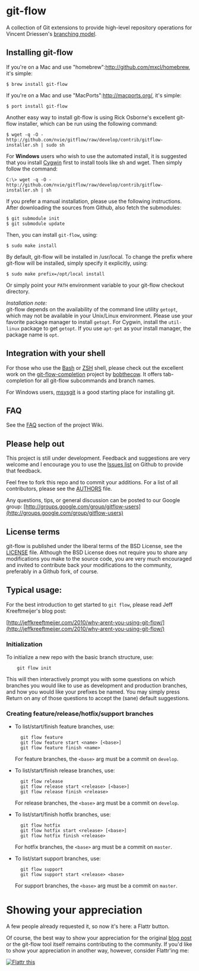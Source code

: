 git-flow
========
A collection of Git extensions to provide high-level repository operations
for Vincent Driessen's [branching model](http://nvie.com/git-model "original
blog post").


Installing git-flow
-------------------
If you're on a Mac and use "homebrew":http://github.com/mxcl/homebrew, it's simple:

    $ brew install git-flow

If you're on a Mac and use "MacPorts":http://macports.org/, it's simple:

    $ port install git-flow

Another easy way to install git-flow is using Rick Osborne's excellent git-flow
installer, which can be run using the following command:

	$ wget -q -O - http://github.com/nvie/gitflow/raw/develop/contrib/gitflow-installer.sh | sudo sh

For __Windows__ users who wish to use the automated install, it is suggested that you install [Cygwin](http://www.cygwin.com/)
first to install tools like sh and wget. Then simply follow the command:

	C:\> wget -q -O - http://github.com/nvie/gitflow/raw/develop/contrib/gitflow-installer.sh | sh

If you prefer a manual installation, please use the following instructions.
After downloading the sources from Github, also fetch the submodules:

	$ git submodule init
	$ git submodule update

Then, you can install `git-flow`, using:

	$ sudo make install

By default, git-flow will be installed in /usr/local. To change the prefix
where git-flow will be installed, simply specify it explicitly, using:

	$ sudo make prefix=/opt/local install

Or simply point your `PATH` environment variable to your git-flow checkout
directory.

*Installation note:*  
git-flow depends on the availability of the command line utility `getopt`,
which may not be available in your Unix/Linux environment.  Please use your
favorite package manager to install `getopt`.  For Cygwin, install the
`util-linux` package to get `getopt`.  If you use `apt-get` as your install
manager, the package name is `opt`.


Integration with your shell
---------------------------
For those who use the [Bash](http://www.gnu.org/software/bash/) or
[ZSH](http://www.zsh.org) shell, please check out the excellent work on the
[git-flow-completion](http://github.com/bobthecow/git-flow-completion) project
by [bobthecow](http://github.com/bobthecow). It offers tab-completion for all
git-flow subcommands and branch names.

For Windows users, [msysgit](http://code.google.com/p/msysgit/) is a good
starting place for installing git.


FAQ
---
See the [FAQ](http://github.com/nvie/gitflow/wiki) section of the project Wiki.


Please help out
---------------
This project is still under development. Feedback and suggestions are very
welcome and I encourage you to use the [Issues
list](http://github.com/nvie/gitflow/issues) on Github to provide that
feedback.

Feel free to fork this repo and to commit your additions. For a list of all
contributors, please see the [AUTHORS](AUTHORS) file.

Any questions, tips, or general discussion can be posted to our Google group:
[http://groups.google.com/group/gitflow-users](http://groups.google.com/group/gitflow-users)


License terms
-------------
git-flow is published under the liberal terms of the BSD License, see the
[LICENSE](LICENSE) file. Although the BSD License does not require you to share
any modifications you make to the source code, you are very much encouraged and
invited to contribute back your modifications to the community, preferably
in a Github fork, of course.


Typical usage:
--------------
For the best introduction to get started to `git flow`, please read Jeff
Kreeftmeijer's blog post:

[http://jeffkreeftmeijer.com/2010/why-arent-you-using-git-flow/](http://jeffkreeftmeijer.com/2010/why-arent-you-using-git-flow/)


### Initialization

To initialize a new repo with the basic branch structure, use:
  
		git flow init
  
This will then interactively prompt you with some questions on which branches
you would like to use as development and production branches, and how you
would like your prefixes be named. You may simply press Return on any of
those questions to accept the (sane) default suggestions.


### Creating feature/release/hotfix/support branches

* To list/start/finish feature branches, use:
  
  		git flow feature
  		git flow feature start <name> [<base>]
  		git flow feature finish <name>
  
  For feature branches, the `<base>` arg must be a commit on `develop`.

* To list/start/finish release branches, use:
  
  		git flow release
  		git flow release start <release> [<base>]
  		git flow release finish <release>
  
  For release branches, the `<base>` arg must be a commit on `develop`.
  
* To list/start/finish hotfix branches, use:
  
  		git flow hotfix
  		git flow hotfix start <release> [<base>]
  		git flow hotfix finish <release>
  
  For hotfix branches, the `<base>` arg must be a commit on `master`.

* To list/start support branches, use:
  
  		git flow support
  		git flow support start <release> <base>
  
  For support branches, the `<base>` arg must be a commit on `master`.


Showing your appreciation
=========================
A few people already requested it, so now it's here: a Flattr button.

Of course, the best way to show your appreciation for the original
[blog post](http://nvie.com/git-model) or the git-flow tool itself remains
contributing to the community.  If you'd like to show your appreciation in
another way, however, consider Flattr'ing me:

[![Flattr this][2]][1]

[1]: http://flattr.com/thing/53771/git-flow
[2]: http://api.flattr.com/button/button-static-50x60.png
